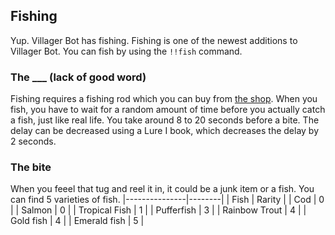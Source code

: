 ## Fishing

Yup. Villager Bot has fishing. Fishing is one of the newest additions to Villager Bot. You can fish by using the `!!fish` command.

### The ___ (lack of good word)
Fishing requires a fishing rod which you can buy from [the shop](7-shop.md). When you fish, you have to wait for a random amount of time before you actually catch a fish, just like real life. You take around 8 to 20 seconds before a bite. The delay can be decreased using a Lure I book, which decreases the delay by 2 seconds. 

### The bite
When you feeel that tug and reel it in, it could be a junk item or a fish. 
You can find 5 varieties of fish.
|---------------|--------|
| Fish          | Rarity |
| Cod           | 0      |
| Salmon        | 0      |
| Tropical Fish | 1      |
| Pufferfish    | 3      |
| Rainbow Trout | 4      |
| Gold fish     | 4      |
| Emerald fish  | 5      |

